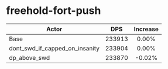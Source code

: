 # freehold-fort-push
| Actor | DPS | Increase |
|---|:---:|:---:|
|Base|233913|0.00%|
|dont_swd_if_capped_on_insanity|233904|0.00%|
|dp_above_swd|233870|-0.02%|
